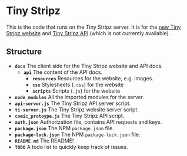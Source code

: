 # Tiny Stripz
This is the code that runs on the Tiny Stripz server. It is for the [new Tiny Stripz website](https://writerartistcoder.github.io/ti-server/ti/index.html) and [Tiny Stripz API](https://api.tinystripz.com) (which is not currently available).

## Structure
- **`docs`** The client side for the Tiny Stripz website and API docs.
    - **`api`** The content of the API docs.
         - **`resources`** Resources for the website, e.g. images.
         - **`css`** Stylesheets (`.css`) for the website
         - **`scripts`** Scripts (`.js`) for the website
- **`node_modules`** All the imported modules for the server.
- **`api-server.js`** The Tiny Stripz API server script.
- **`ti-server.js`** The Tiny Stripz website server script.
- **`comic_protoype.js`** The Tiny Stripz API script.
- **`auth.json`** Authorization file, contains API requests and keys.
- **`package.json`** The NPM `package.json` file.
- **`package-lock.json`** The NPM `package-lock.json` file.
- **`README.md`** The README!
- **`TODO`** A todo list to quickly keep track of issues.
